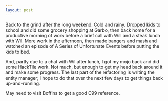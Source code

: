 ```yaml
---
layout: post
---
```


Back to the grind after the long weekend. Cold and rainy. Dropped kids to school
and did some grocery shopping at Garbo, then back home for a productive morning
of work before a brief call with Will and a steak lunch with Wil. More work in
the afternoon, then made bangers and mash and watched an episode of A Series of
Unfortunate Events before putting the kids to bed.

And, partly due to a chat with Wil after lunch, I got my mojo back and did some
HackTile work. Not much, but enough to get my head back around it and make some
progress. The last part of the refactoring is writing the entity manager; I hope
to do that over the next few days to get things back up-and-running.

May need to visit Boffins to get a good C99 reference.
